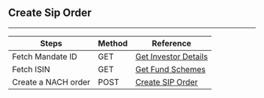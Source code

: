 ## Create Sip Order
----------------

|     Steps    |     Method       |    Reference    |
|--------------|------------------|-----------------|
| Fetch Mandate ID | GET | [Get Investor Details](https://fintechprimitives.com/api/#get-investor-details) |
| Fetch ISIN | GET | [Get Fund Schemes](https://fintechprimitives.com/api/#get-fund-schemes) |
| Create a NACH order | POST | [Create SIP Order](https://fintechprimitives.com/api/#post-create-sip-order) |
